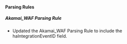 
#### Parsing Rules

##### Akamai_WAF Parsing Rule

- Updated the Akamai_WAF Parsing Rule to include the haIntegrationEventID field.
